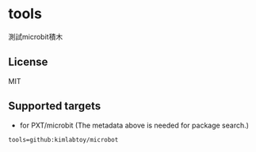 # tools

測試microbit積木

## License

MIT

## Supported targets

* for PXT/microbit
(The metadata above is needed for package search.)

```package
tools=github:kimlabtoy/microbot
```
